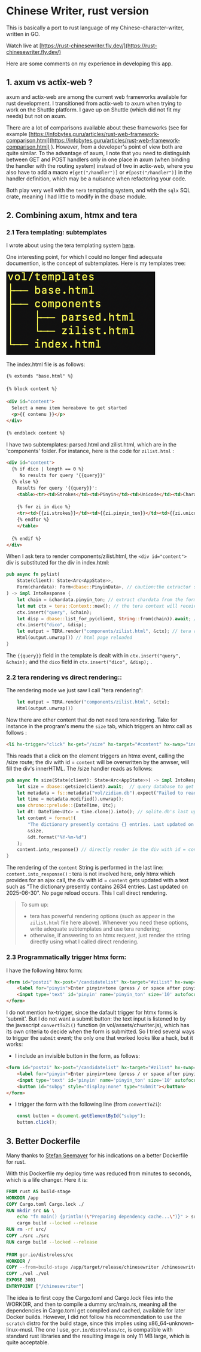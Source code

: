 # Chinese Writer, rust version

This is basically a port to rust language of my Chinese-character-writer, written in GO.

Watch live at [https://rust-chinesewriter.fly.dev/](https://rust-chinesewriter.fly.dev/)

Here are some comments on my experience in developing this app.

## 1. axum vs actix-web ?
axum and actix-web are among the current web frameworks available for rust development.
I transitioned from actix-web to axum when trying to work on the Shuttle platform. I gave up on Shuttle (which did not fit my needs) but not on axum.

There are a lot of comparisons available about these frameworks (see for example [https://infobytes.guru/articles/rust-web-framework-comparison.html](https://infobytes.guru/articles/rust-web-framework-comparison.html) ). However, from a developer's point of view both are quite similar. To the advantage of axum, I note that you need to distinguish between GET and POST handlers only in one place in axum (when binding the handler with the routing system) instead of two in actix-web, where you also have to add a macro `#[get("/handler")]` or `#[post("/handler")]` in the handler definition, which may be a nuisance when refactoring your code.

Both play very well with the `tera` templating system, and with the `sqlx` SQL crate, meaning I had little to modify in the dbase module.

## 2. Combining axum, htmx and tera

### 2.1 Tera templating: subtemplates

I wrote about using the tera templating system [here](https://medium.com/@francis.stephan/developing-a-web-app-with-rust-part-3-tera-templating-system-and-htmx-531e49e28ca2).

One interesting point, for which I could no longer find adequate documention, is the concept of subtemplates. Here is my templates tree:


![template tree:](vol/assets/tree.png)

The index.html file is as follows:
```html
{% extends "base.html" %}

{% block content %}

<div id="content">
  Select a menu item hereabove to get started
  <p>{{ contenu }}</p>
</div>

{% endblock content %}
```

I have two subtemplates: parsed.html and zilist.html, which are in the 'components' folder. For instance, here is the code for `zilist.html` :

```html
<div id="content">
  {% if dico | length == 0 %}
     No results for query '{{query}}'
  {% else %}
    Results for query '{{query}}':
    <table><tr><td>Strokes</td><td>Pinyin</td><td>Unicode</td><td>Character</td><td>Translation</td></tr>

    {% for zi in dico %}
    <tr><td>{{zi.strokes}}</td><td>{{zi.pinyin_ton}}</td><td>{{zi.unicode}}</td><td>{{zi.hanzi}}</td><td>{{zi.sens}}</td></tr>
    {% endfor %}
    </table>

  {% endif %}
</div>
```

When I ask tera to render components/zilist.html, the `<div id="content">` div is substituted for the div in index.html:

```rust
pub async fn pylist(
    State(client): State<Arc<AppState>>,
    Form(chardata): Form<dbase::PinyinData>, // caution:the extractor should follow the state
) -> impl IntoResponse {
    let chain = &chardata.pinyin_ton; // extract chardata from the form, using serde::deserialize
    let mut ctx = tera::Context::new(); // the tera context will receive required data for the template: query and dico
    ctx.insert("query", &chain);
    let disp = dbase::list_for_py(client, String::from(chain)).await; // query database
    ctx.insert("dico", &disp);
    let output = TERA.render("components/zilist.html", &ctx); // tera rendering
    Html(output.unwrap()) // html page reloaded
}
```

The `{{query}}` field in the template is dealt with in `ctx.insert("query", &chain);` and the `dico` field in `ctx.insert("dico", &disp);` .

### 2.2 tera rendering vs direct rendering::

The rendering mode we just saw I call "tera rendering":

```rust
    let output = TERA.render("components/zilist.html", &ctx);
    Html(output.unwrap())
```
Now there are other content that do not need tera rendering. Take for instance in the program's menu the `size` tab, which triggers an htmx call as follows :
```html
<li hx-trigger="click" hx-get="/size" hx-target="#content" hx-swap="innerHTML">
```
This reads that a click on the element triggers an htmx event, calling the /size route; the div with id = `content` will be overwritten by the anwser, will fill the div's innerHTML. The /size handler reads as follows:
```rust
pub async fn size(State(client): State<Arc<AppState>>) -> impl IntoResponse {
    let size = dbase::getsize(client).await;  // query database to get size
    let metadata = fs::metadata("vol/zidian.db").expect("Failed to read file metadata"); 
    let time = metadata.modified().unwrap();
    use chrono::prelude::{DateTime, Utc};
    let dt: DateTime<Utc> = time.clone().into(); // sqlite.db's last update
    let content = format!(
        "The dictionary presently contains {} entries. Last updated on {}",
        &size,
        &dt.format("%Y-%m-%d")
    );
    content.into_response() // directly render in the div with id = content
}
```
The rendering of the `content` String is performed in the last line: `content.into_response()` : tera is not involved here, only htmx which provides for an ajax call, the div with id = `content` gets updated with a text such as "The dictionary presently contains 2634 entries. Last updated on 2025-06-30". No page reload occurs. This I call direct rendering.

> To sum up:
> - tera has powerful rendering options (such as appear in the `zilist.html` file here above). Whenever you need these options, write adequate subtemplates and use tera rendering;
> - otherwise, if answering to an htmx request, just render the string directly using what I called direct rendering.
>

### 2.3 Programmatically trigger htmx form:

I have the following htmx form:
```html
<form id="postzi" hx-post="/candidatelist" hx-target="#zilist" hx-swap="innerHTML">
    <label for="pinyin">Enter pinyin+tone (press / or space after pinyin if tone unknown) :</label>
    <input type='text' id='pinyin' name='pinyin_ton' size='10' autofocus oninput='convertToZi()'>
</form>
```
I do not mention hx-trigger, since the dafault trigger for htmx forms is 'submit'. But I do not want a submit button: the text input is listened to by the javascript `convertToZi()` function (in vol/assets/chwriter.js), which has its own criteria to decide when the form is submitted. So I tried several ways to trigger the `submit` event; the only one that worked looks like a hack, but it works:
- I include an invisible button in the form, as follows:
```html
<form id="postzi" hx-post="/candidatelist" hx-target="#zilist" hx-swap="innerHTML">
    <label for="pinyin">Enter pinyin+tone (press / or space after pinyin if tone unknown) :</label>
    <input type='text' id='pinyin' name='pinyin_ton' size='10' autofocus oninput='convertToZi()'>
    <button id="subpy" style="display:none" type="submit"></button>
</form>
```
- I trigger the form with the following line (from `convertToZi`):
```js
    const button = document.getElementById("subpy");
    button.click();
```
## 3. Better Dockerfile

Many thanks to [Stefan Seemayer](https://blog.semicolonsoftware.de/building-minimal-docker-containers-for-rust-applications/, ) for his indications on a better Dockerfile for rust.

With this Dockerfile my deploy time was reduced from minutes to seconds, which is a life changer. Here it is:
```Dockerfile
FROM rust AS build-stage
WORKDIR /app
COPY Cargo.toml Cargo.lock ./
RUN mkdir src && \
    echo "fn main() {println!(\"Preparing dependency cache...\")}" > src/main.rs && \
    cargo build --locked --release
RUN rm -rf src/
COPY ./src ./src
RUN cargo build --locked --release

FROM gcr.io/distroless/cc
WORKDIR /
COPY --from=build-stage /app/target/release/chinesewriter /chinesewriter
COPY ./vol ./vol
EXPOSE 3001
ENTRYPOINT ["/chinesewriter"]
```
The idea is to first copy the Cargo.toml and Cargo.lock files into the WORKDIR, and then to compile a dummy src/main.rs, meaning all the dependencies in Cargo.toml get compiled and cached, available for later Docker builds. However, I did not follow his recommendation to use the `scratch` distro for the build stage, since this implies using x86_64-unknown-linux-musl. The one I use, `gcr.io/distroless/cc`, is compatible with standard rust libraries and the resulting image is only 11 MB large, which is quite acceptable.